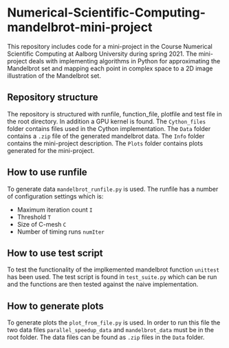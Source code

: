 # Numerical-Scientific-Computing-mandelbrot-mini-project
This repository includes code for a mini-project in the Course Numerical Scientific Computing at Aalborg University during spring 2021.
The mini-project deals with implementing algorithms in Python for approximating the Mandelbrot set and mapping each point in complex space to a 2D image illustration of the Mandelbrot set.

## Repository structure
The repository is structured with runfile, function_file, plotfile and test file in the root directory. In addition a GPU kernel is found. 
The ```Cython_files``` folder contains files used in the Cython implementation. 
The ```Data``` folder contains a ```.zip``` file of the generated mandelbrot data.
The ```Info``` folder contains the mini-project description.
The ```Plots``` folder contains plots generated for the mini-project.

## How to use runfile
To generate data ```mandelbrot_runfile.py``` is used. 
The runfile has a number of configuration settings which is:
* Maximum iteration count ```I```
* Threshold ```T``` 
* Size of C-mesh ```C```
* Number of timing runs ```numIter```

## How to use test script
To test the functionality of the implkemented mandelbrot function ```unittest``` has been used.
The test script is found in ```test_suite.py``` which can be run and the functions are then tested against the naive implementation.

## How to generate plots
To generate plots the ```plot_from_file.py``` is used. 
In order to run this file the two data files ```parallel_speedup_data``` and ```mandelbrot_data``` must be in the root folder. 
The data files can be found as ```.zip``` files in the ```Data``` folder.


